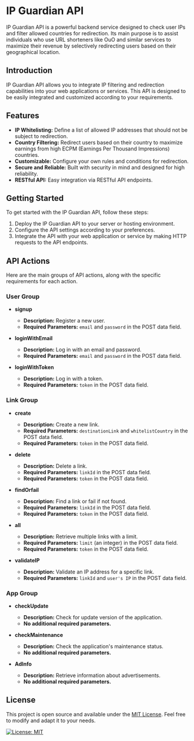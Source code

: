 # IP Guardian API

IP Guardian API is a powerful backend service designed to check user IPs and filter allowed countries for redirection. Its main purpose is to assist individuals who use URL shorteners like OuO and similar services to maximize their revenue by selectively redirecting users based on their geographical location.

## Introduction

IP Guardian API allows you to integrate IP filtering and redirection capabilities into your web applications or services. This API is designed to be easily integrated and customized according to your requirements.

## Features

- **IP Whitelisting:** Define a list of allowed IP addresses that should not be subject to redirection.
- **Country Filtering:** Redirect users based on their country to maximize earnings from high ECPM (Earnings Per Thousand Impressions) countries.
- **Customizable:** Configure your own rules and conditions for redirection.
- **Secure and Reliable:** Built with security in mind and designed for high reliability.
- **RESTful API:** Easy integration via RESTful API endpoints.

## Getting Started

To get started with the IP Guardian API, follow these steps:

1. Deploy the IP Guardian API to your server or hosting environment.
2. Configure the API settings according to your preferences.
3. Integrate the API with your web application or service by making HTTP requests to the API endpoints.

## API Actions

Here are the main groups of API actions, along with the specific requirements for each action.

### User Group

- **signup**
  - **Description:** Register a new user.
  - **Required Parameters:** `email` and `password` in the POST data field.

- **loginWithEmail**
  - **Description:** Log in with an email and password.
  - **Required Parameters:** `email` and `password` in the POST data field.

- **loginWithToken**
  - **Description:** Log in with a token.
  - **Required Parameters:** `token` in the POST data field.

### Link Group

- **create**
  - **Description:** Create a new link.
  - **Required Parameters:** `destinationLink` and `whitelistCountry` in the POST data field.
  - **Required Parameters:** `token` in the POST data field.

- **delete**
  - **Description:** Delete a link.
  - **Required Parameters:** `linkId` in the POST data field.
  - **Required Parameters:** `token` in the POST data field.

- **findOrfail**
  - **Description:** Find a link or fail if not found.
  - **Required Parameters:** `linkId` in the POST data field.
  - **Required Parameters:** `token` in the POST data field.

- **all**
  - **Description:** Retrieve multiple links with a limit.
  - **Required Parameters:** `limit` (an integer) in the POST data field.
  - **Required Parameters:** `token` in the POST data field.

- **validateIP**
  - **Description:** Validate an IP address for a specific link.
  - **Required Parameters:** `linkId` and `user's IP` in the POST data field.

### App Group

- **checkUpdate**
  - **Description:** Check for update version of the application.
  - **No additional required parameters.**

- **checkMaintenance**
  - **Description:** Check the application's maintenance status.
  - **No additional required parameters.**

- **AdInfo**
  - **Description:** Retrieve information about advertisements.
  - **No additional required parameters.**


## License

This project is open source and available under the [MIT License](LICENSE). Feel free to modify and adapt it to your needs.

[![License: MIT](https://img.shields.io/badge/License-MIT-blue.svg)](https://opensource.org/licenses/MIT)
